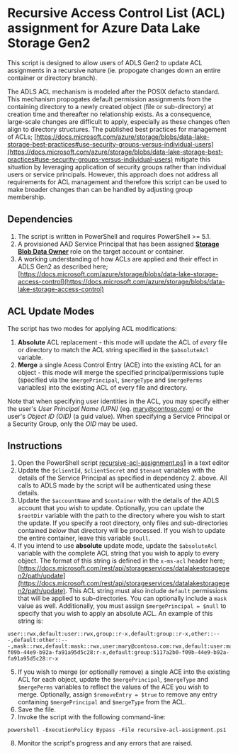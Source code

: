 # Recursive Access Control List (ACL) assignment for Azure Data Lake Storage Gen2

This script is designed to allow users of ADLS Gen2 to update ACL assignments in a recursive nature (ie. propogate changes down an entire container or directory branch).

The ADLS ACL mechanism is modeled after the POSIX defacto standard. This mechanism propogates default permission assignments from the containing directory to a newly created object (file or sub-directory) at creation time and thereafter no relationship exists. As a consequence, large-scale changes are difficult to apply, especially as these changes often align to directory structures. The published best practices for management of ACLs; [https://docs.microsoft.com/azure/storage/blobs/data-lake-storage-best-practices#use-security-groups-versus-individual-users](https://docs.microsoft.com/azure/storage/blobs/data-lake-storage-best-practices#use-security-groups-versus-individual-users) mitigate this situation by leveraging application of security groups rather than individual users or service principals. However, this approach does not address all requirements for ACL management and therefore this script can be used to make broader changes than can be handled by adjusting group membership.

## Dependencies
1. The script is written in PowerShell and requires PowerShell >= 5.1. 
2. A provisioned AAD Service Principal that has been assigned **[Storage Blob Data Owner](https://docs.microsoft.com/azure/role-based-access-control/built-in-roles#storage-blob-data-owner)** role on the target account or container.
3. A working understanding of how ACLs are applied and their effect in ADLS Gen2 as described here; [https://docs.microsoft.com/azure/storage/blobs/data-lake-storage-access-control](https://docs.microsoft.com/azure/storage/blobs/data-lake-storage-access-control) 

## ACL Update Modes
The script has two modes for applying ACL modifications:
1. **Absolute** ACL replacement - this mode will update the ACL of *every* file or directory to match the ACL string specified in the `$absoluteAcl` variable.
2. **Merge** a single Acess Control Entry (ACE) into the existing ACL for an object - this mode will merge the specified principal/permissions tuple (specified via the `$mergePrincipal`, `$mergeType` and `$mergePerms` variables) into the existing ACL of every file and directory.

Note that when specifying user identities in the ACL, you may specify either the user's *User Principal Name (UPN)* (eg. mary@contoso.com) or the user's *Object ID (OID)* (a guid value). When specifying a Service Principal or a Security Group, only the *OID* may be used.

## Instructions
1. Open the PowerShell script [recursive-acl-assignment.ps1](./recursive-acl-assignment.ps1) in a text editor
2. Update the `$clientId`, `$clientSecret` and `$tenant` variables with the details of the Service Principal as specified in dependency 2. above. All calls to ADLS made by the script will be authenticated using these details.
3. Update the `$accountName` and `$container` with the details of the ADLS account that you wish to update. Optionally, you can update the `$rootDir` variable with the path to the directory where you wish to start the update. If you specify a root directory, only files and sub-directories contained *below* that directory will be processed. If you wish to update the entire container, leave this variable `$null`.
4. If you intend to use **absolute** update mode, update the `$absoluteAcl` variable with the complete ACL string that you wish to apply to every object. The format of this string is defined in the `x-ms-acl` header here; [https://docs.microsoft.com/rest/api/storageservices/datalakestoragegen2/path/update](https://docs.microsoft.com/rest/api/storageservices/datalakestoragegen2/path/update). This ACL string must also include `default` permissions that will be applied to sub-directories. You can optionally include a `mask` value as well.  Additionally, you must assign `$mergePrincipal = $null` to specify that you wish to apply an absolute ACL. An example of this string is:
```
user::rwx,default:user::rwx,group::r-x,default:group::r-x,other::---,default:other::---,mask::rwx,default:mask::rwx,user:mary@contoso.com:rwx,default:user:mary@contoso.com:rwx,group:5117a2b0-f09b-44e9-b92a-fa91a95d5c28:r-x,default:group:5117a2b0-f09b-44e9-b92a-fa91a95d5c28:r-x
```
5. If you wish to merge (or optionally remove) a single ACE into the existing ACL for each object, update the `$mergePrincipal`, `$mergeType` and `$mergePerms` variables to reflect the values of the ACE you wish to merge. Optionally, assign `$removeEntry = $true` to remove any entry containing `$mergePrincipal` and `$mergeType` from the ACL.
6. Save the file.
7. Invoke the script with the following command-line:
```
powershell -ExecutionPolicy Bypass -File recursive-acl-assignment.ps1
```
8. Monitor the script's progress and any errors that are raised.
 

